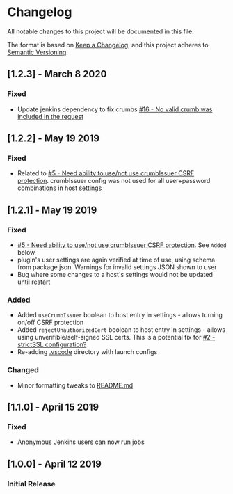 # Changelog
All notable changes to this project will be documented in this file.

The format is based on [Keep a Changelog](https://keepachangelog.com/en/1.0.0/),
and this project adheres to [Semantic Versioning](https://semver.org/spec/v2.0.0.html).

## [1.2.3] - March 8 2020
### Fixed 
- Update jenkins dependency to fix crumbs [#16 - No valid crumb was included in the request](https://github.com/dave-hagedorn/jenkins-runner/issues/16)

## [1.2.2] - May 19 2019
### Fixed
- Related to [#5 - Need ability to use/not use crumbIssuer CSRF protection](https://github.com/dave-hagedorn/jenkins-runner/issues/5).  crumbIssuer config was not used for all user+password combinations in host settings

## [1.2.1] - May 19 2019
### Fixed
- [#5 - Need ability to use/not use crumbIssuer CSRF protection](https://github.com/dave-hagedorn/jenkins-runner/issues/5). See `Added` below
- plugin's user settings are again verified at time of use, using schema from package.json.  Warnings for invalid settings JSON shown to user
- Bug where some changes to a host's settings would not be updated until restart
### Added
- Added `useCrumbIssuer` boolean to host entry in settings - allows turning on/off CSRF protection
- Added `rejectUnauthorizedCert` boolean to host entry in settings - allows using unverifible/self-signed SSL certs.  This is a potential fix for [#2 -strictSSL configuration?](https://github.com/dave-hagedorn/jenkins-runner/issues/2)
- Re-adding [.vscode](.vscode) directory with launch configs
### Changed
- Minor formatting tweaks to [README.md](README.md)

## [1.1.0] - April 15 2019
### Fixed
- Anonymous Jenkins users can now run jobs

## [1.0.0] - April 12 2019
### Initial Release